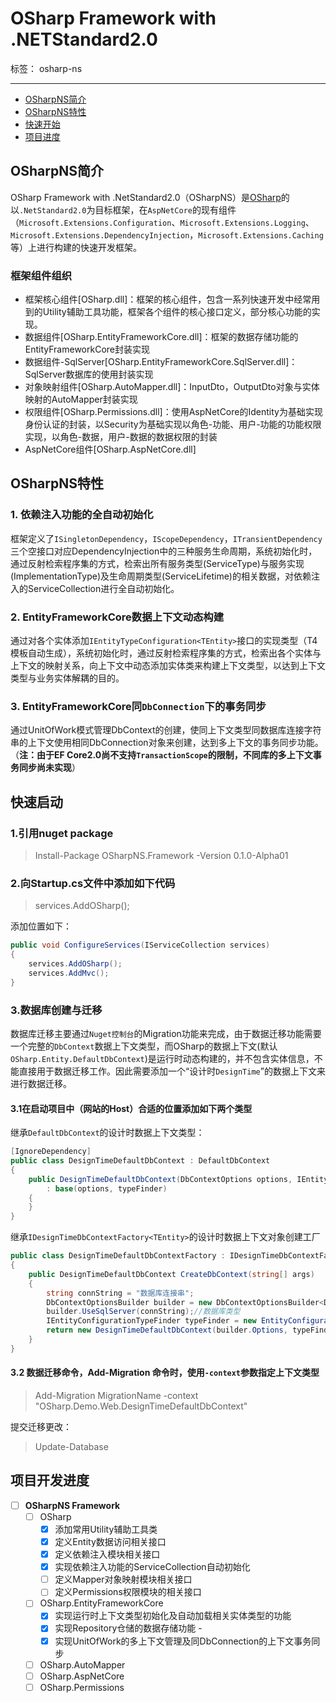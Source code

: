 # OSharp Framework with .NETStandard2.0

标签： osharp-ns

---

 - [OSharpNS简介](#01)
 - [OSharpNS特性](#02)
 - [快速开始](#03)
 - [项目进度](#04)

## <a id="01"/>OSharpNS简介
OSharp Framework with .NetStandard2.0（OSharpNS）是[OSharp](https://github.com/i66soft/osharp)的以`.NetStandard2.0`为目标框架，在`AspNetCore`的现有组件（`Microsoft.Extensions.Configuration`、`Microsoft.Extensions.Logging`、`Microsoft.Extensions.DependencyInjection`，`Microsoft.Extensions.Caching`等）上进行构建的快速开发框架。

### 框架组件组织
* 框架核心组件[OSharp.dll]：框架的核心组件，包含一系列快速开发中经常用到的Utility辅助工具功能，框架各个组件的核心接口定义，部分核心功能的实现。
* 数据组件[OSharp.EntityFrameworkCore.dll]：框架的数据存储功能的EntityFrameworkCore封装实现
* 数据组件-SqlServer[OSharp.EntityFrameworkCore.SqlServer.dll]：SqlServer数据库的使用封装实现
* 对象映射组件[OSharp.AutoMapper.dll]：InputDto，OutputDto对象与实体映射的AutoMapper封装实现
* 权限组件[OSharp.Permissions.dll]：使用AspNetCore的Identity为基础实现身份认证的封装，以Security为基础实现以角色-功能、用户-功能的功能权限实现，以角色-数据，用户-数据的数据权限的封装
* AspNetCore组件[OSharp.AspNetCore.dll]

## <a id="02"/>OSharpNS特性
### 1. 依赖注入功能的全自动初始化
框架定义了`ISingletonDependency`，`IScopeDependency`，`ITransientDependency`三个空接口对应DependencyInjection中的三种服务生命周期，系统初始化时，通过反射检索程序集的方式，检索出所有服务类型(ServiceType)与服务实现(ImplementationType)及生命周期类型(ServiceLifetime)的相关数据，对依赖注入的ServiceCollection进行全自动初始化。
### 2. EntityFrameworkCore数据上下文动态构建
通过对各个实体添加`IEntityTypeConfiguration<TEntity>`接口的实现类型（T4模板自动生成），系统初始化时，通过反射检索程序集的方式，检索出各个实体与上下文的映射关系，向上下文中动态添加实体类来构建上下文类型，以达到上下文类型与业务实体解耦的目的。
### 3. EntityFrameworkCore同`DbConnection`下的事务同步
通过UnitOfWork模式管理DbContext的创建，使同上下文类型同数据库连接字符串的上下文使用相同DbConnection对象来创建，达到多上下文的事务同步功能。（**注：由于EF Core2.0尚不支持`TransactionScope`的限制，不同库的多上下文事务同步尚未实现**）

## <a id="03"/>快速启动
### 1.引用nuget package

> Install-Package OSharpNS.Framework -Version 0.1.0-Alpha01

### 2.向Startup.cs文件中添加如下代码
> services.AddOSharp();

添加位置如下：

```csharp
public void ConfigureServices(IServiceCollection services)
{
    services.AddOSharp();
    services.AddMvc();
}
```

### 3.数据库创建与迁移
数据库迁移主要通过`Nuget控制台`的Migration功能来完成，由于数据迁移功能需要一个完整的`DbContext`数据上下文类型，而OSharp的数据上下文(默认`OSharp.Entity.DefaultDbContext`)是运行时动态构建的，并不包含实体信息，不能直接用于数据迁移工作。因此需要添加一个“设计时`DesignTime`”的数据上下文来进行数据迁移。

#### 3.1在启动项目中（网站的Host）合适的位置添加如下两个类型

继承`DefaultDbContext`的设计时数据上下文类型：
```csharp
[IgnoreDependency]
public class DesignTimeDefaultDbContext : DefaultDbContext
{
    public DesignTimeDefaultDbContext(DbContextOptions options, IEntityConfigurationTypeFinder typeFinder)
        : base(options, typeFinder)
    {
    }
}
```
继承`IDesignTimeDbContextFactory<TEntity>`的设计时数据上下文对象创建工厂
```csharp
public class DesignTimeDefaultDbContextFactory : IDesignTimeDbContextFactory<DesignTimeDefaultDbContext>
{
    public DesignTimeDefaultDbContext CreateDbContext(string[] args)
    {
        string connString = "数据库连接串";
        DbContextOptionsBuilder builder = new DbContextOptionsBuilder<DefaultDbContext>();
        builder.UseSqlServer(connString);//数据库类型
        IEntityConfigurationTypeFinder typeFinder = new EntityConfigurationTypeFinder(new EntityConfigurationAssemblyFinder(new AppAllAssemblyFinder()));
        return new DesignTimeDefaultDbContext(builder.Options, typeFinder);
    }
}
```

#### 3.2 数据迁移命令，Add-Migration 命令时，使用`-context`参数指定上下文类型
> Add-Migration MigrationName -context "OSharp.Demo.Web.DesignTimeDefaultDbContext"

提交迁移更改：
> Update-Database

## <a id="04"/>项目开发进度

- [ ] **OSharpNS Framework**
    - [ ] OSharp
        - [x] 添加常用Utility辅助工具类
        - [x] 定义Entity数据访问相关接口
        - [x] 定义依赖注入模块相关接口
        - [x] 实现依赖注入功能的ServiceCollection自动初始化
        - [ ] 定义Mapper对象映射模块相关接口
        - [ ] 定义Permissions权限模块的相关接口
    - [ ] OSharp.EntityFrameworkCore
        - [x] 实现运行时上下文类型初始化及自动加载相关实体类型的功能
        - [x] 实现Repository仓储的数据存储功能        - 
        - [x] 实现UnitOfWork的多上下文管理及同DbConnection的上下文事务同步
    - [ ] OSharp.AutoMapper
    - [ ] OSharp.AspNetCore
    - [ ] OSharp.Permissions

